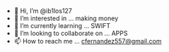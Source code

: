 - 👋 Hi, I’m @ib1los127
- 👀 I’m interested in ... making money
- 🌱 I’m currently learning ... SWIFT
- 💞️ I’m looking to collaborate on ... APPS
- 📫 How to reach me ... cfernandez557@gmail.com

<!---
ib1los127/ib1los127 is a ✨ special ✨ repository because its `README.md` (this file) appears on your GitHub profile.
You can click the Preview link to take a look at your changes.
--->
